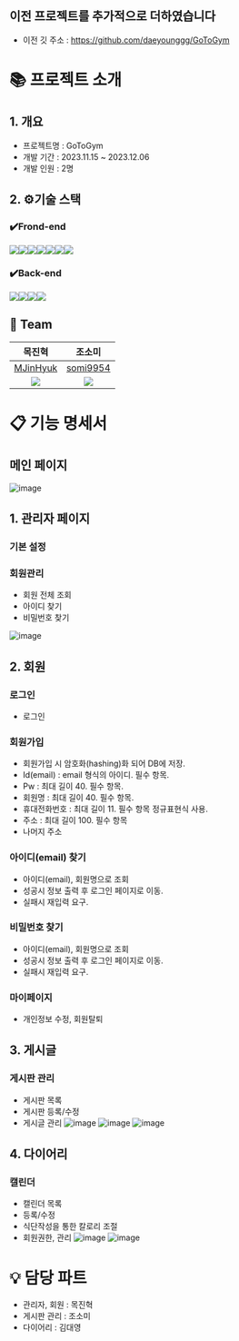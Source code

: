 ## 이전 프로젝트를 추가적으로 더하였습니다 
- 이전 깃 주소 : https://github.com/daeyounggg/GoToGym

# 📚 프로젝트 소개
## 1. 개요
- 프로젝트명 : GoToGym
- 개발 기간 : 2023.11.15 ~ 2023.12.06
- 개발 인원 : 2명

## 2. ⚙️기술 스택 
### ✔️Frond-end
<img src="https://img.shields.io/badge/React-61DAFB?style=for-the-badge&logo=React&logoColor=black"><img src="https://img.shields.io/badge/Css-1572B6?style=for-the-badge&logo=Css&logoColor=white"><img src="https://img.shields.io/badge/node.js-339933?style=for-the-badge&logo=Node.js&logoColor=white"><img src="https://img.shields.io/badge/bootstrap-7952B3?style=for-the-badge&logo=bootstrap&logoColor=white"><img src="https://img.shields.io/badge/javascript-F7DF1E?style=for-the-badge&logo=javascript&logoColor=black"><img src="https://img.shields.io/badge/html5-E34F26?style=for-the-badge&logo=html5&logoColor=white"><img src="https://img.shields.io/badge/thymeleaf-005F0F?style=for-the-badge&logo=thymeleaf&logoColor=white">

### ✔️Back-end
 <img src="https://img.shields.io/badge/java-007396?style=for-the-badge&logo=java&logoColor=white"><img src="https://img.shields.io/badge/Spring-6DB33F?style=for-the-badge&logo=Spring&logoColor=green"><img src="https://img.shields.io/badge/Spring Boot-6DB33F?style=for-the-badge&logo=Spring Boot&logoColor=yellow"><img src="https://img.shields.io/badge/oracle-F80000?style=for-the-badge&logo=oracle&logoColor=white"> 

## 🦹‍ Team
|목진혁|조소미|
|:---:|:---:|
|[MJinHyuk](https://github.com/MJinHyuk)|[somi9954](https://github.com/somi9954)|
|![](https://avatars.githubusercontent.com/u/147026593?v=4)|![](https://avatars.githubusercontent.com/u/137499604?v=4)|


# 📋 기능 명세서
## 메인 페이지
![image](https://github.com/somi9954/GoToGym/assets/137499604/56965103-41af-4844-a1d1-5f19ad82fafb)


## 1. 관리자 페이지
### 기본 설정

### 회원관리
- 회원 전체 조회
- 아이디 찾기
- 비밀번호 찾기

![image](https://github.com/daeyounggg/GoToGym/assets/137499604/f16a5ab9-73e9-4be7-b0a9-9c6ce0361ce1)


## 2. 회원
### 로그인
- 로그인
### 회원가입
- 회원가입 시 암호화(hashing)화 되어 DB에 저장.
- Id(email) : email 형식의 아이디. 필수 항목.
- Pw : 최대 길이 40. 필수 항목.
- 회원명 : 최대 길이 40. 필수 항목.
- 휴대전화번호 : 최대 길이 11. 필수 항목 정규표현식 사용.
- 주소 : 최대 길이 100. 필수 항목
- 나머지 주소

### 아이디(email) 찾기
- 아이디(email), 회원명으로 조회
- 성공시 정보 출력 후 로그인 페이지로 이동.
- 실패시 재입력 요구.

### 비밀번호 찾기
- 아이디(email), 회원명으로 조회
- 성공시 정보 출력 후 로그인 페이지로 이동.
- 실패시 재입력 요구.

### 마이페이지
- 개인정보 수정, 회원탈퇴

## 3. 게시글
### 게시판 관리
- 게시판 목록
- 게시판 등록/수정
- 게시글 관리
 ![image](https://github.com/somi9954/GoToGym/assets/137499604/4e2482b4-7ab9-41c0-b0fa-a1b735f8e363)
![image](https://github.com/daeyounggg/GoToGym/assets/137499604/297a9c70-e791-4ed2-a031-e75f7cb4ce2c)
![image](https://github.com/daeyounggg/GoToGym/assets/137499604/3b42801f-efb1-4065-882f-9337f72e3e0e)


## 4. 다이어리
### 캘린더
- 캘린더 목록
- 등록/수정
- 식단작성을 통한 칼로리 조절
- 회원권한, 관리
  ![image](https://github.com/daeyounggg/GoToGym/assets/137499604/ce421055-6c35-4911-a890-2165a2d4ee54)
 ![image](https://github.com/daeyounggg/GoToGym/assets/137499604/3b238dab-c7e4-43f9-8424-0da14a9c46c3)


# 💡 담당 파트
- 관리자, 회원 : 목진혁
- 게시판 관리 :  조소미
- 다이어리 : 김대영
